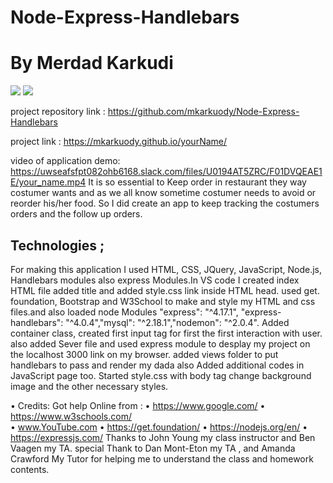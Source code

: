 # Node-Express-Handlebars
# By Merdad Karkudi

<img src="YourName.jpg">

<img src="result.jpg">

project repository link : https://github.com/mkarkuody/Node-Express-Handlebars

project link : https://mkarkuody.github.io/yourName/

video of application demo: https://uwseafsfpt082ohb6168.slack.com/files/U0194AT5ZRC/F01DVQEAE1E/your_name.mp4
It is so essential to Keep order in restaurant they way costumer wants and as we all know sometime costumer needs to avoid or reorder his/her food. So I did create an app to keep tracking the costumers orders and the follow up orders.

## Technologies ;
 For making this application I used HTML, CSS, JQuery, JavaScript, Node.js, Handlebars modules also express Modules.In VS code I created index HTML file added title and added style.css link inside HTML head. used get. foundation, Bootstrap and  W3School to make and style my HTML and css files.and also loaded node Modules  "express": "^4.17.1", "express-handlebars": "^4.0.4","mysql": "^2.18.1","nodemon": "^2.0.4".
Added container class, created first input tag for first the first interaction with user. also added Sever file and used express module to desplay my project on the localhost 3000 link on my browser. added views folder to put handlebars to pass and render my dada also Added additional codes in JavaScript page too. Started style.css with body tag change background image and the other necessary styles.



• Credits:
Got help Online from : 
•	https://www.google.com/
•	https://www.w3schools.com/  
•	www.YouTube.com 
•   https://get.foundation/
•   https://nodejs.org/en/
•   https://expressjs.com/
 Thanks to John Young my class instructor and Ben Vaagen my TA. special Thank to Dan Mont-Eton my TA , and Amanda Crawford My Tutor for helping me to understand the class and homework contents.